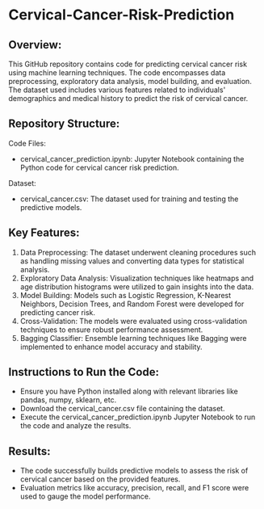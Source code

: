 # Cervical-Cancer-Risk-Prediction

## Overview:
This GitHub repository contains code for predicting cervical cancer risk using machine learning techniques. The code encompasses data preprocessing, exploratory data analysis, model building, and evaluation. The dataset used includes various features related to individuals' demographics and medical history to predict the risk of cervical cancer.

## Repository Structure:
Code Files:
* cervical_cancer_prediction.ipynb: Jupyter Notebook containing the Python code for cervical cancer risk prediction.

Dataset:
* cervical_cancer.csv: The dataset used for training and testing the predictive models.

## Key Features:
1. Data Preprocessing: The dataset underwent cleaning procedures such as handling missing values and converting data types for statistical analysis.
2. Exploratory Data Analysis: Visualization techniques like heatmaps and age distribution histograms were utilized to gain insights into the data.
3. Model Building: Models such as Logistic Regression, K-Nearest Neighbors, Decision Trees, and Random Forest were developed for predicting cancer risk.
4. Cross-Validation: The models were evaluated using cross-validation techniques to ensure robust performance assessment.
5. Bagging Classifier: Ensemble learning techniques like Bagging were implemented to enhance model accuracy and stability.

## Instructions to Run the Code:
* Ensure you have Python installed along with relevant libraries like pandas, numpy, sklearn, etc.
* Download the cervical_cancer.csv file containing the dataset.
* Execute the cervical_cancer_prediction.ipynb Jupyter Notebook to run the code and analyze the results.

## Results:
* The code successfully builds predictive models to assess the risk of cervical cancer based on the provided features.
* Evaluation metrics like accuracy, precision, recall, and F1 score were used to gauge the model performance.
